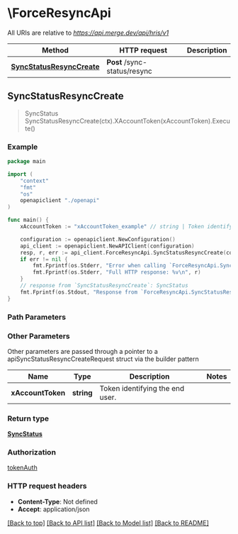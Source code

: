 # \ForceResyncApi

All URIs are relative to *https://api.merge.dev/api/hris/v1*

Method | HTTP request | Description
------------- | ------------- | -------------
[**SyncStatusResyncCreate**](ForceResyncApi.md#SyncStatusResyncCreate) | **Post** /sync-status/resync | 



## SyncStatusResyncCreate

> SyncStatus SyncStatusResyncCreate(ctx).XAccountToken(xAccountToken).Execute()





### Example

```go
package main

import (
    "context"
    "fmt"
    "os"
    openapiclient "./openapi"
)

func main() {
    xAccountToken := "xAccountToken_example" // string | Token identifying the end user.

    configuration := openapiclient.NewConfiguration()
    api_client := openapiclient.NewAPIClient(configuration)
    resp, r, err := api_client.ForceResyncApi.SyncStatusResyncCreate(context.Background()).XAccountToken(xAccountToken).Execute()
    if err != nil {
        fmt.Fprintf(os.Stderr, "Error when calling `ForceResyncApi.SyncStatusResyncCreate``: %v\n", err)
        fmt.Fprintf(os.Stderr, "Full HTTP response: %v\n", r)
    }
    // response from `SyncStatusResyncCreate`: SyncStatus
    fmt.Fprintf(os.Stdout, "Response from `ForceResyncApi.SyncStatusResyncCreate`: %v\n", resp)
}
```

### Path Parameters



### Other Parameters

Other parameters are passed through a pointer to a apiSyncStatusResyncCreateRequest struct via the builder pattern


Name | Type | Description  | Notes
------------- | ------------- | ------------- | -------------
 **xAccountToken** | **string** | Token identifying the end user. | 

### Return type

[**SyncStatus**](SyncStatus.md)

### Authorization

[tokenAuth](../README.md#tokenAuth)

### HTTP request headers

- **Content-Type**: Not defined
- **Accept**: application/json

[[Back to top]](#) [[Back to API list]](../README.md#documentation-for-api-endpoints)
[[Back to Model list]](../README.md#documentation-for-models)
[[Back to README]](../README.md)

